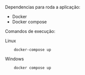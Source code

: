 Dependencias para roda a aplicação:
- Docker 
- Docker compose

Comandos de execução:

Linux
```
    docker-compose up
```
Windows
```
    docker compose up
```